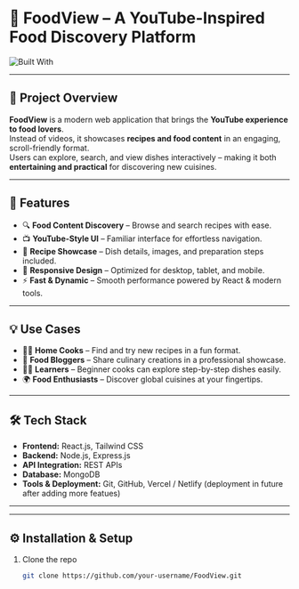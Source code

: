 # 🍴 FoodView – A YouTube-Inspired Food Discovery Platform


![Built With](https://img.shields.io/badge/Built%20With-React%2C%20TailwindCSS%2C%20Node.js-blue)

---

## 🚀 Project Overview
**FoodView** is a modern web application that brings the **YouTube experience to food lovers**.  
Instead of videos, it showcases **recipes and food content** in an engaging, scroll-friendly format.  
Users can explore, search, and view dishes interactively – making it both **entertaining and practical** for discovering new cuisines.  

---

## 🎯 Features
- 🔍 **Food Content Discovery** – Browse and search recipes with ease.  
- 📺 **YouTube-Style UI** – Familiar interface for effortless navigation.  
- 🍲 **Recipe Showcase** – Dish details, images, and preparation steps included.  
- 📱 **Responsive Design** – Optimized for desktop, tablet, and mobile.  
- ⚡ **Fast & Dynamic** – Smooth performance powered by React & modern tools.  

---

## 💡 Use Cases
- 👩‍🍳 **Home Cooks** – Find and try new recipes in a fun format.  
- 🍕 **Food Bloggers** – Share culinary creations in a professional showcase.  
- 🧑‍🎓 **Learners** – Beginner cooks can explore step-by-step dishes easily.  
- 🌍 **Food Enthusiasts** – Discover global cuisines at your fingertips.  

---

## 🛠 Tech Stack
- **Frontend:** React.js, Tailwind CSS  
- **Backend:** Node.js, Express.js 
- **API Integration:**  REST APIs   
- **Database:** MongoDB 
- **Tools & Deployment:** Git, GitHub, Vercel / Netlify  (deployment in future after adding more featues)

---



---

## ⚙️ Installation & Setup
1. Clone the repo  
   ```bash
   git clone https://github.com/your-username/FoodView.git
